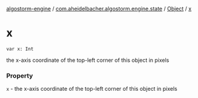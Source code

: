 [algostorm-engine](../../index.md) / [com.aheidelbacher.algostorm.engine.state](../index.md) / [Object](index.md) / [x](.)

# x

`var x: Int`

the x-axis coordinate of the top-left corner of this object in
pixels

### Property

`x` - the x-axis coordinate of the top-left corner of this object in
pixels